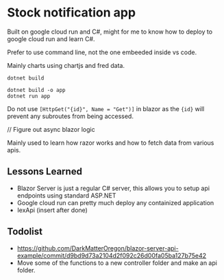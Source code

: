 # Stock notification app

Built on google cloud run and C#, might for me to know how to deploy to google cloud run and learn C#.

Prefer to use command line, not the one embeeded inside vs code.

Mainly charts using chartjs and fred data.


```
dotnet build
```


```
dotnet build -o app
dotnet run app
```

Do not use `[HttpGet("{id}", Name = "Get")]` in blazor as the `{id}`
will prevent any subroutes from being accessed.

// Figure out async blazor logic

Mainly used to learn how razor works and how to fetch data from various apis.


## Lessons Learned

- Blazor Server is just a regular C# server, this allows you to setup api endpoints using standard ASP.NET
- Google cloud run can pretty much deploy any containized application
- IexApi (insert after done)


## Todolist

* https://github.com/DarkMatterOregon/blazor-server-api-example/commit/d9bd9d73a2104d2f092c26d00fa05ba127b75e42
* Move some of the functions to a new controller folder and make an api folder.
